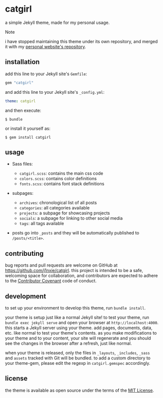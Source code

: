 # catgirl

a simple Jekyll theme, made for my personal usage.

> [!NOTE]
> i have stopped maintaining this theme under its own repository, and merged it with my [personal website's repository](https://github.com/j1nxie/j1nxie.github.io).


## installation

add this line to your Jekyll site's `Gemfile`:

```ruby
gem "catgirl"
```

and add this line to your Jekyll site's `_config.yml`:

```yaml
theme: catgirl
```

and then execute:

	$ bundle

or install it yourself as:

	$ gem install catgirl

## usage

- Sass files:
	- `catgirl.scss`: contains the main css code
	- `colors.scss`: contains color definitions
	- `fonts.scss`: contains font stack definitions
	
- subpages:
	- `archives`: chronological list of all posts
	- `categories`: all categories available
	- `projects`: a subpage for showcasing projects
	- `socials`: a subpage for linking to other social media
	- `tags`: all tags available

- posts go into `_posts` and they will be automatically published to
`/posts/<title>`.

## contributing

bug reports and pull requests are welcome on GitHub at
https://github.com/j1nxie/catgirl. this project is intended to be a safe,
welcoming space for collaboration, and contributors are expected to adhere to
the [Contributor Covenant](https://www.contributor-covenant.org/) code of
conduct.

## development

to set up your environment to develop this theme, run `bundle install`.

your theme is setup just like a normal Jekyll site! to test your theme, run
`bundle exec jekyll serve` and open your browser at `http://localhost:4000`.
this starts a Jekyll server using your theme. add pages, documents, data, etc.
like normal to test your theme's contents. as you make modifications to your
theme and to your content, your site will regenerate and you should see the
changes in the browser after a refresh, just like normal.

when your theme is released, only the files in `_layouts`, `_includes`, `_sass`
and `assets` tracked with Git will be bundled. to add a custom directory to
your theme-gem, please edit the regexp in `catgirl.gemspec` accordingly.

## license

the theme is available as open source under the terms of the [MIT
License](https://opensource.org/licenses/MIT).

